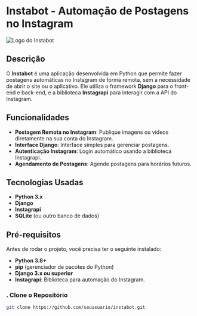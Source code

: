 # Instabot - Automação de Postagens no Instagram

![Logo do Instabot](imagens/logo.png)

## Descrição

O **Instabot** é uma aplicação desenvolvida em Python que permite fazer postagens automáticas no Instagram de forma remota, sem a necessidade de abrir o site ou o aplicativo. Ele utiliza o framework **Django** para o front-end e back-end, e a biblioteca **Instagrapi** para interagir com a API do Instagram.

## Funcionalidades

- **Postagem Remota no Instagram**: Publique imagens ou vídeos diretamente na sua conta do Instagram.
- **Interface Django**: Interface simples para gerenciar postagens.
- **Autenticação Instagram**: Login automático usando a biblioteca Instagrapi.
- **Agendamento de Postagens**: Agende postagens para horários futuros.

## Tecnologias Usadas

- **Python 3.x**
- **Django**
- **Instagrapi**
- **SQLite** (ou outro banco de dados)

## Pré-requisitos

Antes de rodar o projeto, você precisa ter o seguinte instalado:

- **Python 3.8+**
- **pip** (gerenciador de pacotes do Python)
- **Django 3.x ou superior**
- **Instagrapi**: Biblioteca para automação do Instagram.


### . Clone o Repositório

```bash
git clone https://github.com/seuusuario/instabot.git





